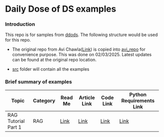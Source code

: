 # Daily Dose of DS examples 

### Introduction 
This repo is for samples from [ddods](https://www.dailydoseofds.com/). The following structure would be used for this repo. 

- The original repo from Avi Chawla([Link](https://github.com/ChawlaAvi/Daily-Dose-of-Data-Science)) is copied into [avi_repo](./avi_repo/Daily-Dose-of-Data-Science/) for convenience purpose. This was done on 02/03/2025. Latest updates can be found at the original repo location. 

- [src](./src/) folder will contain all the examples 


### Brief summary of examples
| Topic  |  Category | Read Me | Article Link  |  Code Link | Python Requirements Link |
|---|---|---|---|---|---|
|  RAG Tutorial Part 1 | RAG   | [Link](./src/rag-project/README.md)| [Link](https://www.dailydoseofds.com/a-crash-course-on-building-rag-systems-part-1-with-implementations/) | [Link](./src/rag-project/rag-part-1.ipynb)  | [Link](./src/rag-project/requirements.txt)   |